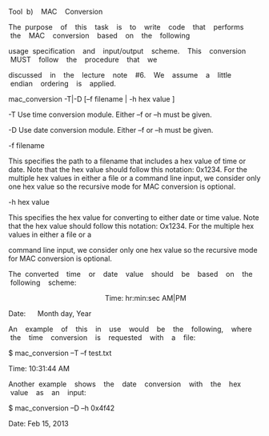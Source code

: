 Tool  b)    MAC    Conversion    

The  purpose    of    this    task    is    to    write    code    that    performs    the    MAC    conversion    based    on    the    following    

usage  specification    and    input/output    scheme.    This    conversion    MUST    follow    the    procedure    that    we    

discussed    in    the    lecture    note    #6.    We    assume    a    little    endian    ordering    is    applied.        

mac_conversion -T|-D [–f filename | -h hex value ]

-T Use time conversion module. Either –f or –h must be given.

-D Use date conversion module. Either –f or –h must be given.

-f filename

This specifies the path to a filename that includes a hex value of time or date. Note that the hex value should follow this notation: 0x1234. For the multiple hex values in either a file or a command line input, we consider only one hex value so the recursive mode for MAC conversion is optional.

-h hex value

This specifies the hex value for converting to either date or time value. Note that the hex value should follow this notation: Ox1234. For the multiple hex values in either a file or a

command line input, we consider only one hex value so the recursive mode for MAC conversion is optional.

The  converted    time    or    date    value    should    be    based    on    the    following    scheme:    

                                                 Time: hr:min:sec AM|PM

Date:      Month day, Year                                                              

An    example    of    this    in    use    would    be    the    following,    where    the    time    conversion    is    requested    with    a    file:       

$ mac_conversion –T –f test.txt

Time: 10:31:44 AM

Another  example    shows    the    date    conversion    with    the    hex    value    as    an    input:        

$ mac_conversion –D –h 0x4f42

Date: Feb 15, 2013